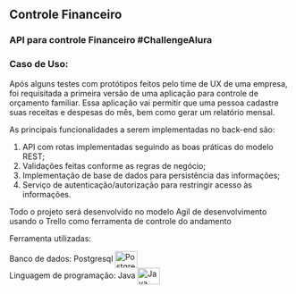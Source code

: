 ## Controle Financeiro
### API para controle Financeiro #ChallengeAlura


### Caso de Uso:
Após alguns testes com protótipos feitos pelo time de UX de uma empresa, foi requisitada a primeira versão de uma aplicação para controle de orçamento familiar. Essa aplicação vai permitir que uma pessoa cadastre suas receitas e despesas do mês, bem como gerar um relatório mensal.

As principais funcionalidades a serem implementadas no back-end são:

1. API com rotas implementadas seguindo as boas práticas do modelo REST;
2. Validações feitas conforme as regras de negócio;
3. Implementação de base de dados para persistência das informações;
4. Serviço de autenticação/autorização para restringir acesso às informações.


Todo o projeto será desenvolvido no modelo Agil de desenvolvimento usando o Trello como ferramenta de controle do andamento

Ferramenta utilizadas:

Banco de dados:  Postgresql <img align="center" alt="Postgresql" height="30" width="40" src="https://cdn.jsdelivr.net/gh/devicons/devicon/icons/postgresql/postgresql-original.svg"> <br>
Linguagem de programação: Java <img align="center" alt="Java" height="30" width="40" src="https://cdn.jsdelivr.net/gh/devicons/devicon/icons/java/java-original-wordmark.svg">

